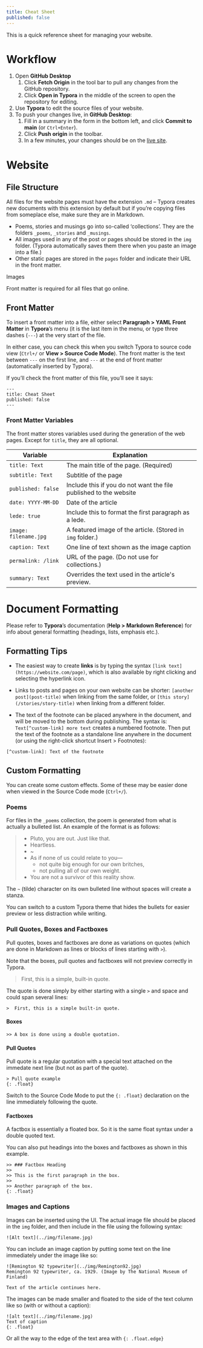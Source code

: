 ```yaml
---
title: Cheat Sheet
published: false
---
```


This is a quick reference sheet for managing your website.

# Workflow

1. Open **GitHub Desktop**
   1. Click **Fetch Origin** in the tool bar to pull any changes from the GitHub repository.
   2. Click **Open in Typora**  in the middle of the screen to open the repository for editing.
2. Use **Typora** to edit the source files of your website.
3. To push your changes live, in **GitHub Desktop**:
   1. Fill in a summary in the form in the bottom left, and click **Commit to main** (or `Ctrl+Enter`).
   2. Click **Push origin** in the toolbar.
   3. In a few minutes, your changes should be on the [live site](https://angelacummings.com).

# Website

## File Structure

All files for the website pages must have the extension `.md` – Typora creates new documents with this extension by default but if you’re copying files from someplace else, make sure they are in Markdown.

- Poems, stories and musings go into so-called ‘collections’. They are the folders `_poems`, `_stories` and `_musings`.
- All images used in any of the post or pages should be stored in the `img` folder. (Typora automatically saves them there when you paste an image into a file.)
- Other static pages are stored in the `pages` folder and indicate their URL in the front matter.

Images

Front matter is required for all files that go online.

## Front Matter

To insert a front matter into a file, either select **Paragraph > YAML Front Matter** in **Typora**’s menu (it is the last item in the menu, or type three dashes (`---`) at the very start of the file.

In either case, you can check this when you switch Typora to source code view (`Ctrl+/` or **View > Source Code Mode**). The front matter is the text between  `---` on the first line, and `---` at the end of front matter (automatically inserted by Typora).

If you’ll check the front matter of this file, you’ll see it says:

````
---
title: Cheat Sheet
published: false
---
````

### Front Matter Variables

The front matter stores variables used during the generation of the web pages. Except for `title`, they are all optional.

| Variable              | Explanation                                                  |
| --------------------- | ------------------------------------------------------------ |
| `title: Text`         | The main title of the page. (Required)                       |
| `subtitle: Text`      | Subtitle of the page                                         |
| `published: false`    | Include this if you do not want the file published to the website |
| `date: YYYY-MM-DD`    | Date of the article                                          |
| `lede: true`          | Include this to format the first paragraph as a lede.        |
| `image: filename.jpg` | A featured image of the article. (Stored in `img` folder.)   |
| `caption: Text`       | One line of text shown as the image caption                  |
| `permalink: /link`    | URL of the page. (Do not use for collections.)               |
| `summary: Text`    | Overrides the text used in the article's preview.                    |

# Document Formatting

Please refer to **Typora**’s documentation (**Help > Markdown Reference**) for info about general formatting (headings, lists, emphasis etc.).

## Formatting Tips

- The easiest way to create **links** is by typing the syntax `[link text](https://website.com/page)`, which is also available by right clicking and selecting the hyperlink icon.

- Links to posts and pages on your own website can be shorter:  `[another post](post-title)` when linking from the same folder, or  `[this story](/stories/story-title)` when linking from a different folder.

-  The text of the footnote can be placed anywhere  in the document, and will be moved to the bottom during publishing. The syntax is: `Text[^custom-link] more text` creates a numbered footnote. Then put the text of the footnote as a standalone line anywhere in the document (or using the right-click shortcut Insert > Footnotes):

  `[^custom-link]: Text of the footnote`  

## Custom Formatting

You can create some custom effects. Some of these may be easier done when viewed in the Source Code mode (`Ctrl+/`).

### Poems

For files in the `_poems` collection,  the poem is generated from what is actually a bulleted list. An example of the format is as follows:

> - Pluto, you are out. Just like that.
> - Heartless.
> - ~
> - As if none of us could relate to you—
>   - not quite big enough for our own britches,
>   - not pulling all of our own weight.
> - You are not a survivor of this reality show.

The `~` (tilde) character on its own bulleted line without spaces will create a stanza.

You can switch to a custom Typora theme that hides the bullets for easier preview or less distraction while writing.

### Pull Quotes, Boxes and Factboxes

Pull quotes, boxes and factboxes are done as variations on quotes (which are done in Markdown as lines or blocks of lines starting with `>`).

Note that the boxes, pull quotes and factboxes will not preview correctly in Typora.

>  First, this is a simple, built-in quote.

The quote is done simply by either starting with a single `>` and space and could span several lines:

```
>  First, this is a simple built-in quote.
```

#### Boxes

```
>> A box is done using a double quotation.
```
#### Pull Quotes

Pull quote is a regular quotation with a special text attached on the immedate next line (but not as part of the quote).

```
> Pull quote example
{: .float}
```

Switch to the Source Code Mode to put the `{: .float}` declaration on the line immediately following the quote.

#### Factboxes

A factbox is essentially a floated box. So it is the same float syntax under a double quoted text.

You can also put headings into the boxes and factboxes as shown in this example.

```
>> ### Factbox Heading
>>
>> This is the first paragraph in the box.
>>
>> Another paragraph of the box.
{: .float}
```

### Images and Captions

Images can be inserted using the UI. The actual image file should be placed in the `img` folder, and then include in the file using the following syntax:

```
![Alt text](../img/filename.jpg)
```

You can include an image caption by putting some text on the line immediately under the image like so:

```
![Remington 92 typewriter](../img/Remington92.jpg)
Remington 92 typewriter, ca. 1929. (Image by The National Museum of Finland)

Text of the article continues here.
```

The images can be made smaller and floated to the side of the text column like so (with or without a caption):

```
![alt text](../img/filename.jpg)
Text of caption
{: .float}
```

Or all the way to the edge of the text area with `{: .float.edge}`
